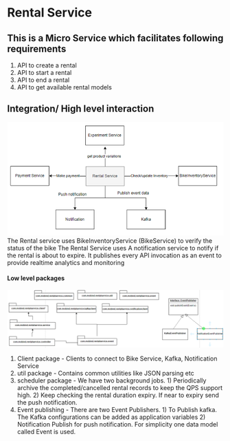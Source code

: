 # Rental Service

## This is a Micro Service which facilitates following requirements
1. API to create a rental
2. API to start a rental
3. API to end a rental
4. API to get available rental models

## Integration/ High level interaction 
![arch_diag](highlevel.png)
The Rental service uses BikeInventoryService (BikeService) to verify the  status of the bike
The Rental Service uses A notification service to notify if the rental is about to expire. 
It publishes every API invocation as an event to provide realtime analytics and monitoring

#### Low level packages
![arch_diag](pack.png)

1. Client package - Clients to connect to Bike Service, Kafka, Notification Service
2. util package - Contains common utilities like JSON parsing etc
3. scheduler package - We have two background jobs. 1) Periodically archive the completed/cancelled rental records to keep the QPS support high. 2) Keep checking the rental duration expiry. If near to expiry send the push notification.
4. Event publishing - There are two Event Publishers. 1) To Publish kafka. The Kafka configurations can be added as application variables 2) Notification Publish for push notification. For simplicity one data model called Event is used.
